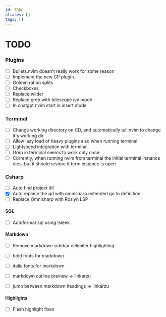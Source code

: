 ```yaml
---
id: TODO
aliases: []
tags: []
---
```

# TODO

### Plugins
- [ ] Bullets.nvim doesn't really work for some reason 
- [ ] Implement the new GP plugin. 
- [ ] Golden ration splits
- [ ] Checkboxes
- [ ] Replace wilder 
- [ ] Replace grep with telescope ivy mode 
- [ ] In chatgpt nvim start in insert mode 

### Terminal
- [ ] Change working directory on CD, and automatically tell nvim to change it's working dir  
- [ ] Allow lazy load of heavy plugins also when running terminal 
- [ ] Lightspeed integration with terminal 
- [ ] Grep in terminal seems to work only once 
- [ ] Currently, when running nvim from terminal the initial terminal instance dies, but it should restore if term instance is open

### Csharp
- [ ] Auto find project dll
- [x] Auto replace the gd with omnisharp extended go to definition 
- [ ] Replace Omnisharp with Roslyn LSP 

#### SQL
- [ ] Autoformat sql using !sleek

#### Markdown
- [ ] Remove markdown sidebar delimiter highlighting
- [ ] bold fonts for markdown
- [ ] italic fonts for markdown 

- [ ] markdown outline preview -> linkarzu
- [ ] jump between markdown headings -> linkarzu

#### Highlights
- [ ] Flash highlight fixes
